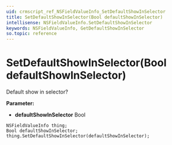 ```yaml
---
uid: crmscript_ref_NSFieldValueInfo_SetDefaultShowInSelector
title: SetDefaultShowInSelector(Bool defaultShowInSelector)
intellisense: NSFieldValueInfo.SetDefaultShowInSelector
keywords: NSFieldValueInfo, GetDefaultShowInSelector
so.topic: reference
---
```


# SetDefaultShowInSelector(Bool defaultShowInSelector)

Default show in selector?

**Parameter:** 
* **defaultShowInSelector** Bool

```crmscript
NSFieldValueInfo thing;
Bool defaultShowInSelector;
thing.SetDefaultShowInSelector(defaultShowInSelector);
```

